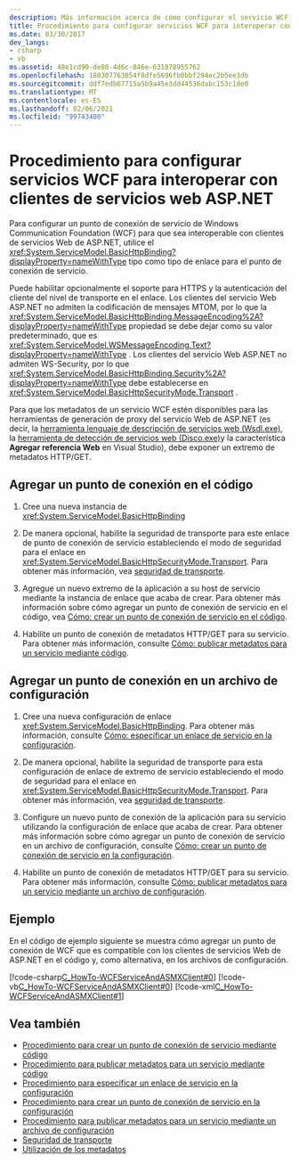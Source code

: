 ```yaml
---
description: Más información acerca de cómo configurar el servicio WCF para interoperar con clientes de servicios Web de ASP.NET
title: Procedimiento para configurar servicios WCF para interoperar con clientes de servicios web ASP.NET
ms.date: 03/30/2017
dev_langs:
- csharp
- vb
ms.assetid: 48e1cd90-de80-4d6c-846e-631878955762
ms.openlocfilehash: 180307763054f8dfe5696fb0bbf294ec2b5ee3db
ms.sourcegitcommit: ddf7edb67715a5b9a45e3dd44536dabc153c1de0
ms.translationtype: MT
ms.contentlocale: es-ES
ms.lasthandoff: 02/06/2021
ms.locfileid: "99743400"
---
```

# <a name="how-to-configure-wcf-service-to-interoperate-with-aspnet-web-service-clients"></a>Procedimiento para configurar servicios WCF para interoperar con clientes de servicios web ASP.NET

Para configurar un punto de conexión de servicio de Windows Communication Foundation (WCF) para que sea interoperable con clientes de servicios Web de ASP.NET, utilice el <xref:System.ServiceModel.BasicHttpBinding?displayProperty=nameWithType> tipo como tipo de enlace para el punto de conexión de servicio.  
  
 Puede habilitar opcionalmente el soporte para HTTPS y la autenticación del cliente del nivel de transporte en el enlace. Los clientes del servicio Web ASP.NET no admiten la codificación de mensajes MTOM, por lo que la <xref:System.ServiceModel.BasicHttpBinding.MessageEncoding%2A?displayProperty=nameWithType> propiedad se debe dejar como su valor predeterminado, que es <xref:System.ServiceModel.WSMessageEncoding.Text?displayProperty=nameWithType> . Los clientes del servicio Web ASP.NET no admiten WS-Security, por lo que <xref:System.ServiceModel.BasicHttpBinding.Security%2A?displayProperty=nameWithType> debe establecerse en <xref:System.ServiceModel.BasicHttpSecurityMode.Transport> .  
  
 Para que los metadatos de un servicio WCF estén disponibles para las herramientas de generación de proxy del servicio Web de ASP.NET (es decir, la [herramienta lenguaje de descripción de servicios web (Wsdl.exe)](/previous-versions/dotnet/netframework-4.0/7h3ystb6(v=vs.100)), la [herramienta de detección de servicios web (Disco.exe)](/previous-versions/dotnet/netframework-4.0/cy2a3ybs(v=vs.100))y la característica **Agregar referencia Web** en Visual Studio), debe exponer un extremo de metadatos HTTP/GET.  
  
## <a name="add-an-endpoint-in-code"></a>Agregar un punto de conexión en el código  
  
1. Cree una nueva instancia de <xref:System.ServiceModel.BasicHttpBinding>  
  
2. De manera opcional, habilite la seguridad de transporte para este enlace de punto de conexión de servicio estableciendo el modo de seguridad para el enlace en <xref:System.ServiceModel.BasicHttpSecurityMode.Transport>. Para obtener más información, vea [seguridad de transporte](transport-security.md).  
  
3. Agregue un nuevo extremo de la aplicación a su host de servicio mediante la instancia de enlace que acaba de crear. Para obtener más información sobre cómo agregar un punto de conexión de servicio en el código, vea [Cómo: crear un punto de conexión de servicio en el código](how-to-create-a-service-endpoint-in-code.md).  
  
4. Habilite un punto de conexión de metadatos HTTP/GET para su servicio. Para obtener más información, consulte [Cómo: publicar metadatos para un servicio mediante código](how-to-publish-metadata-for-a-service-using-code.md).  
  
## <a name="add-an-endpoint-in-a-configuration-file"></a>Agregar un punto de conexión en un archivo de configuración  
  
1. Cree una nueva configuración de enlace <xref:System.ServiceModel.BasicHttpBinding>. Para obtener más información, consulte [Cómo: especificar un enlace de servicio en la configuración](../how-to-specify-a-service-binding-in-configuration.md).  
  
2. De manera opcional, habilite la seguridad de transporte para esta configuración de enlace de extremo de servicio estableciendo el modo de seguridad para el enlace en <xref:System.ServiceModel.BasicHttpSecurityMode.Transport>. Para obtener más información, vea [seguridad de transporte](transport-security.md).  
  
3. Configure un nuevo punto de conexión de la aplicación para su servicio utilizando la configuración de enlace que acaba de crear. Para obtener más información sobre cómo agregar un punto de conexión de servicio en un archivo de configuración, consulte [Cómo: crear un punto de conexión de servicio en la configuración](how-to-create-a-service-endpoint-in-configuration.md).  
  
4. Habilite un punto de conexión de metadatos HTTP/GET para su servicio. Para obtener más información, consulte [Cómo: publicar metadatos para un servicio mediante un archivo de configuración](how-to-publish-metadata-for-a-service-using-a-configuration-file.md).  
  
## <a name="example"></a>Ejemplo  

 En el código de ejemplo siguiente se muestra cómo agregar un punto de conexión de WCF que es compatible con los clientes de servicios Web de ASP.NET en el código y, como alternativa, en los archivos de configuración.  
  
 [!code-csharp[C_HowTo-WCFServiceAndASMXClient#0](../../../../samples/snippets/csharp/VS_Snippets_CFX/c_howto-wcfserviceandasmxclient/cs/program.cs#0)]
 [!code-vb[C_HowTo-WCFServiceAndASMXClient#0](../../../../samples/snippets/visualbasic/VS_Snippets_CFX/c_howto-wcfserviceandasmxclient/vb/program.vb#0)]
 [!code-xml[C_HowTo-WCFServiceAndASMXClient#1](../../../../samples/snippets/csharp/VS_Snippets_CFX/c_howto-wcfserviceandasmxclient/common/app.config#1)]
  
## <a name="see-also"></a>Vea también

- [Procedimiento para crear un punto de conexión de servicio mediante código](how-to-create-a-service-endpoint-in-code.md)
- [Procedimiento para publicar metadatos para un servicio mediante código](how-to-publish-metadata-for-a-service-using-code.md)
- [Procedimiento para especificar un enlace de servicio en la configuración](../how-to-specify-a-service-binding-in-configuration.md)
- [Procedimiento para crear un punto de conexión de servicio en la configuración](how-to-create-a-service-endpoint-in-configuration.md)
- [Procedimiento para publicar metadatos para un servicio mediante un archivo de configuración](how-to-publish-metadata-for-a-service-using-a-configuration-file.md)
- [Seguridad de transporte](transport-security.md)
- [Utilización de los metadatos](using-metadata.md)
